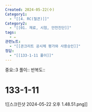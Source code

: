 ```yaml
---
Created: 2024-05-22(수)
Category1:
  - "[[4. RC(철콘)]]"
Category2:
  - "[[01. 재료, 시험, 안전진단]]"
tags:
  - ✏️
관련노트:
  - "[[콘크리트 공시체 평가와 사용승인]]"
정답:
  - "[[133-1-11 풀이]]"
---
```

중요::3
풀이::
반복도::
#  133-1-11

![[스크린샷 2024-05-22 오후 1.48.51.png]]